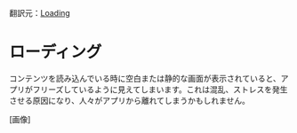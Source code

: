 翻訳元：[Loading](https://developer.apple.com/design/human-interface-guidelines/ios/app-architecture/loading/)

# ローディング

コンテンツを読み込んでいる時に空白または静的な画面が表示されていると、アプリがフリーズしているように見えてしまいます。これは混乱、ストレスを発生させる原因になり、人々がアプリから離れてしまうかもしれません。

[画像]